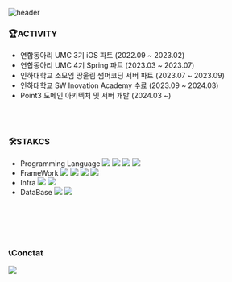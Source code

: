  ![header](https://capsule-render.vercel.app/api?type=transparent&height=150&section=header&text=Welcome%20my%20profile!&fontSize=80&fontColor=F9F4EC) 
<br>
### 🏆ACTIVITY
- 연합동아리 UMC 3기 iOS 파트 (2022.09 ~ 2023.02)
- 연합동아리 UMC 4기 Spring 파트 (2023.03 ~ 2023.07)
- 인하대학교 소모임 땅울림 썸머코딩 서버 파트 (2023.07 ~ 2023.09)
- 인하대학교 SW Inovation Academy 수료 (2023.09 ~ 2024.03)
- Point3 도메인 아키텍처 및 서버 개발 (2024.03 ~)
   
<br><br>
### 🛠STAKCS
- Programming Language
<img src="https://img.shields.io/badge/Java-007396?style=flat&logo=java&logoColor=white"/> <img src="https://img.shields.io/badge/C++-00599C?style=flat&logo=cplusplus&logoColor=white"/> <img src="https://img.shields.io/badge/Python-3776AB?style=flat&logo=python&logoColor=white"/> <img src="https://img.shields.io/badge/TypeScript-3178C6?style=flat&logo=typescript&logoColor=white"><br>
- FrameWork <img src="https://img.shields.io/badge/Spring-6DB33F?style=flat&logo=Spring&logoColor=white"> <img src="https://img.shields.io/badge/Spring Boot-6DB33F?style=flat&logo=springboot&logoColor=white"> <img src="https://img.shields.io/badge/Node.js-5FA04E?style=flat&logo=node.js&logoColor=white"> <img src="https://img.shields.io/badge/NestJS-E0234E?style=flat&logo=nestjs&logoColor=white"> <br>
- Infra <img src="https://img.shields.io/badge/Apache Kafka-231F20?style=flat&logo=apachekafka&logoColor=white"> <img src="https://img.shields.io/badge/Redis-FF4438?style=flat&logo=redis&logoColor=white"> <br>
- DataBase <img src="https://img.shields.io/badge/MySQL-4479A1?style=flat&logo=mysql&logoColor=white"> <img src="https://img.shields.io/badge/MongoDB-47A248?style=flat&logo=mongodb&logoColor=white">
<br>


<br><br>
### 📞Conctat
<a href="https://www.instagram.com/sheepy._.snoopy/">
    <img 
        src="http://img.shields.io/badge/-Instagram-black?style=flat&logo=Instagram&link=https://www.linkedin.com/in/%EC%9E%AC%EC%8A%B9-%EC%96%91-80626b2b1/">
</a>
